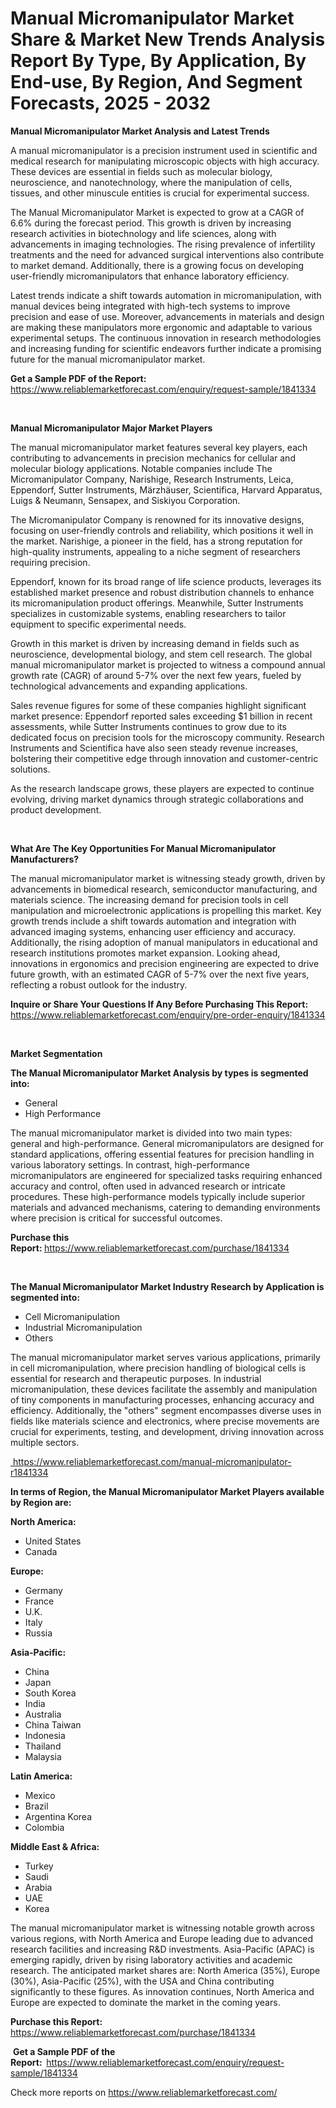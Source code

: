 <p><h1>Manual Micromanipulator Market Share & Market New Trends Analysis Report By Type, By Application, By End-use, By Region, And Segment Forecasts, 2025 - 2032</h1></p><p><strong>Manual Micromanipulator Market Analysis and Latest Trends</strong></p>
<p><p>A manual micromanipulator is a precision instrument used in scientific and medical research for manipulating microscopic objects with high accuracy. These devices are essential in fields such as molecular biology, neuroscience, and nanotechnology, where the manipulation of cells, tissues, and other minuscule entities is crucial for experimental success.</p><p>The Manual Micromanipulator Market is expected to grow at a CAGR of 6.6% during the forecast period. This growth is driven by increasing research activities in biotechnology and life sciences, along with advancements in imaging technologies. The rising prevalence of infertility treatments and the need for advanced surgical interventions also contribute to market demand. Additionally, there is a growing focus on developing user-friendly micromanipulators that enhance laboratory efficiency.</p><p>Latest trends indicate a shift towards automation in micromanipulation, with manual devices being integrated with high-tech systems to improve precision and ease of use. Moreover, advancements in materials and design are making these manipulators more ergonomic and adaptable to various experimental setups. The continuous innovation in research methodologies and increasing funding for scientific endeavors further indicate a promising future for the manual micromanipulator market.</p></p>
<p><strong>Get a Sample PDF of the Report:&nbsp;</strong> <a href="https://www.reliablemarketforecast.com/enquiry/request-sample/1841334?utm_campaign=2452&utm_medium=2&utm_source=Github&utm_content=ia&utm_term=10042025&utm_id=manual-micromanipulator">https://www.reliablemarketforecast.com/enquiry/request-sample/1841334</a></p>
<p>&nbsp;</p>
<p><strong>Manual Micromanipulator Major Market Players</strong></p>
<p><p>The manual micromanipulator market features several key players, each contributing to advancements in precision mechanics for cellular and molecular biology applications. Notable companies include The Micromanipulator Company, Narishige, Research Instruments, Leica, Eppendorf, Sutter Instruments, Märzhäuser, Scientifica, Harvard Apparatus, Luigs & Neumann, Sensapex, and Siskiyou Corporation.</p><p>The Micromanipulator Company is renowned for its innovative designs, focusing on user-friendly controls and reliability, which positions it well in the market. Narishige, a pioneer in the field, has a strong reputation for high-quality instruments, appealing to a niche segment of researchers requiring precision.</p><p>Eppendorf, known for its broad range of life science products, leverages its established market presence and robust distribution channels to enhance its micromanipulation product offerings. Meanwhile, Sutter Instruments specializes in customizable systems, enabling researchers to tailor equipment to specific experimental needs.</p><p>Growth in this market is driven by increasing demand in fields such as neuroscience, developmental biology, and stem cell research. The global manual micromanipulator market is projected to witness a compound annual growth rate (CAGR) of around 5-7% over the next few years, fueled by technological advancements and expanding applications.</p><p>Sales revenue figures for some of these companies highlight significant market presence: Eppendorf reported sales exceeding $1 billion in recent assessments, while Sutter Instruments continues to grow due to its dedicated focus on precision tools for the microscopy community. Research Instruments and Scientifica have also seen steady revenue increases, bolstering their competitive edge through innovation and customer-centric solutions. </p><p>As the research landscape grows, these players are expected to continue evolving, driving market dynamics through strategic collaborations and product development.</p></p>
<p>&nbsp;</p>
<p><strong>What Are The Key Opportunities For Manual Micromanipulator Manufacturers?</strong></p>
<p><p>The manual micromanipulator market is witnessing steady growth, driven by advancements in biomedical research, semiconductor manufacturing, and materials science. The increasing demand for precision tools in cell manipulation and microelectronic applications is propelling this market. Key growth trends include a shift towards automation and integration with advanced imaging systems, enhancing user efficiency and accuracy. Additionally, the rising adoption of manual manipulators in educational and research institutions promotes market expansion. Looking ahead, innovations in ergonomics and precision engineering are expected to drive future growth, with an estimated CAGR of 5-7% over the next five years, reflecting a robust outlook for the industry.</p></p>
<p><strong>Inquire or Share Your Questions If Any Before Purchasing This Report:</strong> <a href="https://www.reliablemarketforecast.com/enquiry/pre-order-enquiry/1841334?utm_campaign=2452&utm_medium=2&utm_source=Github&utm_content=ia&utm_term=10042025&utm_id=manual-micromanipulator">https://www.reliablemarketforecast.com/enquiry/pre-order-enquiry/1841334</a></p>
<p>&nbsp;</p>
<p><strong>Market Segmentation</strong></p>
<p><strong>The Manual Micromanipulator Market Analysis by types is segmented into:</strong></p>
<p><ul><li>General</li><li>High Performance</li></ul></p>
<p><p>The manual micromanipulator market is divided into two main types: general and high-performance. General micromanipulators are designed for standard applications, offering essential features for precision handling in various laboratory settings. In contrast, high-performance micromanipulators are engineered for specialized tasks requiring enhanced accuracy and control, often used in advanced research or intricate procedures. These high-performance models typically include superior materials and advanced mechanisms, catering to demanding environments where precision is critical for successful outcomes.</p></p>
<p><strong>Purchase this Report:&nbsp;</strong><a href="https://www.reliablemarketforecast.com/purchase/1841334?utm_campaign=2452&utm_medium=2&utm_source=Github&utm_content=ia&utm_term=10042025&utm_id=manual-micromanipulator">https://www.reliablemarketforecast.com/purchase/1841334</a></p>
<p>&nbsp;</p>
<p><strong>The Manual Micromanipulator Market Industry Research by Application is segmented into:</strong></p>
<p><ul><li>Cell Micromanipulation</li><li>Industrial Micromanipulation</li><li>Others</li></ul></p>
<p><p>The manual micromanipulator market serves various applications, primarily in cell micromanipulation, where precision handling of biological cells is essential for research and therapeutic purposes. In industrial micromanipulation, these devices facilitate the assembly and manipulation of tiny components in manufacturing processes, enhancing accuracy and efficiency. Additionally, the "others" segment encompasses diverse uses in fields like materials science and electronics, where precise movements are crucial for experiments, testing, and development, driving innovation across multiple sectors.</p></p>
<p><a href="https://www.reliablemarketforecast.com/manual-micromanipulator-r1841334?utm_campaign=2452&utm_medium=2&utm_source=Github&utm_content=ia&utm_term=10042025&utm_id=manual-micromanipulator">&nbsp;https://www.reliablemarketforecast.com/manual-micromanipulator-r1841334</a></p>
<p><strong>In terms of Region, the Manual Micromanipulator Market Players available by Region are:</strong></p>
<p>
    <p> <strong> North America: </strong>
        <ul>
            <li>United States</li>
            <li>Canada</li>
        </ul>
        </p> 
    <p> <strong> Europe: </strong>
        <ul>
            <li>Germany</li>
            <li>France</li>
            <li>U.K.</li>
            <li>Italy</li>
            <li>Russia</li>
        </ul>
        </p> 
    <p> <strong> Asia-Pacific: </strong>
        <ul>
            <li>China</li>
            <li>Japan</li>
            <li>South Korea</li>
            <li>India</li>
            <li>Australia</li>
            <li>China Taiwan</li>
            <li>Indonesia</li>
            <li>Thailand</li>
            <li>Malaysia</li>
        </ul>
        </p> 
    <p> <strong> Latin America: </strong>
        <ul>
            <li>Mexico</li>
            <li>Brazil</li>
            <li>Argentina Korea</li>
            <li>Colombia</li>
        </ul>
        </p> 
    <p> <strong> Middle East & Africa: </strong>
        <ul>
            <li>Turkey</li>
            <li>Saudi</li>
            <li>Arabia</li>
            <li>UAE</li>
            <li>Korea</li>
        </ul>
    </p>
    </p>
<p><p>The manual micromanipulator market is witnessing notable growth across various regions, with North America and Europe leading due to advanced research facilities and increasing R&D investments. Asia-Pacific (APAC) is emerging rapidly, driven by rising laboratory activities and academic research. The anticipated market shares are: North America (35%), Europe (30%), Asia-Pacific (25%), with the USA and China contributing significantly to these figures. As innovation continues, North America and Europe are expected to dominate the market in the coming years.</p></p>
<p><strong>Purchase this Report: </strong><a href="https://www.reliablemarketforecast.com/purchase/1841334?utm_campaign=2452&utm_medium=2&utm_source=Github&utm_content=ia&utm_term=10042025&utm_id=manual-micromanipulator">https://www.reliablemarketforecast.com/purchase/1841334</a></p>
<p>&nbsp;<strong>Get a Sample PDF of the Report:&nbsp;&nbsp;</strong><a href="https://www.reliablemarketforecast.com/enquiry/request-sample/1841334?utm_campaign=2452&utm_medium=2&utm_source=Github&utm_content=ia&utm_term=10042025&utm_id=manual-micromanipulator">https://www.reliablemarketforecast.com/enquiry/request-sample/1841334</a></p>
<p><strong></strong></p>
<p>Check more reports on <a href="https://www.reliablemarketforecast.com/?utm_campaign=2452&utm_medium=2&utm_source=Github&utm_content=ia&utm_term=10042025&utm_id=manual-micromanipulator">https://www.reliablemarketforecast.com/</a></p>